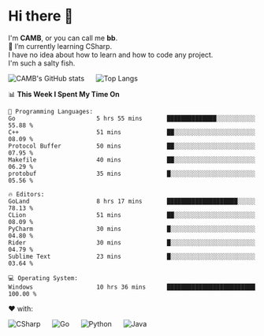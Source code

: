 # Hi there 👋
<!--
**CAMB-dev/CAMB-dev** is a ✨ _special_ ✨ repository because its `README.md` (this file) appears on your GitHub profile.

Here are some ideas to get you started:

- 🔭 I’m currently working on ...
- 🌱 I’m currently learning ...
- 👯 I’m looking to collaborate on ...
- 🤔 I’m looking for help with ...
- 💬 Ask me about ...
- 📫 How to reach me: ...
- 😄 Pronouns: ...
- ⚡ Fun fact: ...
-->
 I'm **CAMB**, or you can call me **bb**.  
 🌱 I’m currently learning CSharp.  
 I have no idea about how to learn and how to code any project.  
 I'm such a salty fish.
 
 
![CAMB's GitHub stats](https://github-readme-stats.vercel.app/api?username=CAMB-dev&show_icons=true&theme=tokyonight)
&nbsp;&nbsp;&nbsp;&nbsp;
![Top Langs](https://github-readme-stats.vercel.app/api/top-langs/?username=CAMB-dev&langs_count=5&theme=tokyonight)


<!--START_SECTION:waka-->
📊 **This Week I Spent My Time On** 

```text
💬 Programming Languages: 
Go                       5 hrs 55 mins       ██████████████░░░░░░░░░░░   55.88 % 
C++                      51 mins             ██░░░░░░░░░░░░░░░░░░░░░░░   08.09 % 
Protocol Buffer          50 mins             ██░░░░░░░░░░░░░░░░░░░░░░░   07.95 % 
Makefile                 40 mins             ██░░░░░░░░░░░░░░░░░░░░░░░   06.29 % 
protobuf                 35 mins             █░░░░░░░░░░░░░░░░░░░░░░░░   05.56 % 

🔥 Editors: 
GoLand                   8 hrs 17 mins       ████████████████████░░░░░   78.13 % 
CLion                    51 mins             ██░░░░░░░░░░░░░░░░░░░░░░░   08.09 % 
PyCharm                  30 mins             █░░░░░░░░░░░░░░░░░░░░░░░░   04.80 % 
Rider                    30 mins             █░░░░░░░░░░░░░░░░░░░░░░░░   04.79 % 
Sublime Text             23 mins             █░░░░░░░░░░░░░░░░░░░░░░░░   03.64 % 

💻 Operating System: 
Windows                  10 hrs 36 mins      █████████████████████████   100.00 % 
```


<!--END_SECTION:waka-->


❤ with:

![CSharp](https://img.shields.io/badge/CSharp-%23512BD4?style=for-the-badge&logo=.net)
&nbsp;&nbsp;&nbsp;&nbsp;
![Go](https://img.shields.io/badge/Go-000000?style=for-the-badge&logo=go)
&nbsp;&nbsp;&nbsp;&nbsp;
![Python](https://img.shields.io/badge/Python-000000?style=for-the-badge&logo=python)
&nbsp;&nbsp;&nbsp;&nbsp;
![Java](https://img.shields.io/badge/Java-964B00?style=for-the-badge&logo=openjdk)

